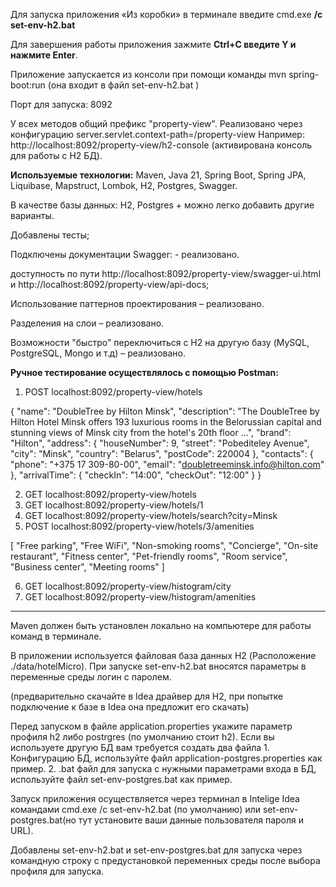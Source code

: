 Для запуска приложения «Из коробки» в терминале введите cmd.exe **/c set-env-h2.bat**

Для завершения работы приложения зажмите **Ctrl+C введите Y и нажмите Enter**.

Приложение запускается из консоли при помощи команды mvn spring-boot:run (она входит в файл set-env-h2.bat )

Порт для запуска: 8092

У всех методов общий префикс "property-view". Реализовано через конфигурацию server.servlet.context-path=/property-view Например: http://localhost:8092/property-view/h2-console (активирована консоль для работы с H2 БД).

**Используемые технологии:**
	Maven, Java 21, Spring Boot, Spring JPA, Liquibase, Mapstruct, Lombok, H2, Postgres, Swagger.
 
В качестве базы данных: H2, Postgres + можно легко добавить другие варианты. 

Добавлены тесты;

Подключены документации Swagger: - реализовано.

доступность по пути http://localhost:8092/property-view/swagger-ui.html и http://localhost:8092/property-view/api-docs;

Использование паттернов проектирования – реализовано.

Разделения на слои – реализовано.

Возможности "быстро" переключиться с H2 на другую базу (MySQL, PostgreSQL, Mongo и т.д) – реализовано.


**Ручное тестирование осуществлялось с помощью Postman:**
1.	POST   localhost:8092/property-view/hotels

{
            "name": "DoubleTree by Hilton Minsk",
            "description": "The DoubleTree by Hilton Hotel Minsk offers 193 luxurious rooms in the Belorussian capital and stunning views of Minsk city from the hotel's 20th floor ...",
            "brand": "Hilton",
            "address": 
                {
                    "houseNumber": 9,
                    "street": "Pobediteley Avenue",
                    "city": "Minsk",
                    "country": "Belarus",
                    "postCode": 220004
                },
            "contacts": 
                {
                    "phone": "+375 17 309-80-00",
                    "email": "doubletreeminsk.info@hilton.com"
                },
            "arrivalTime":
                {
                    "checkIn": "14:00",
                    "checkOut": "12:00"
                }
        }

2.	GET   localhost:8092/property-view/hotels
3.	GET   localhost:8092/property-view/hotels/1
4.	GET   localhost:8092/property-view/hotels/search?city=Minsk
5.	POST localhost:8092/property-view/hotels/3/amenities

  [
              "Free parking",
              "Free WiFi",
              "Non-smoking rooms",
              "Concierge",
              "On-site restaurant",
              "Fitness center",
              "Pet-friendly rooms",
              "Room service",
              "Business center",
              "Meeting rooms"
          ]
          
6.	GET localhost:8092/property-view/histogram/city
7.	GET localhost:8092/property-view/histogram/amenities


---------------------------------------------------------------------------------------------------------------------------------------------

Maven должен быть установлен локально на компьютере для работы команд в терминале.

В приложении используется файловая база данных H2 (Расположение ./data/hotelMicro). При запуске set-env-h2.bat вносятся параметры в переменные среды логин с паролем.

(предварительно скачайте в Idea драйвер для H2, при попытке подключение к базе в Idea она предложит его скачать)

Перед запуском в файле application.properties укажите параметр профиля h2 либо postrgres (по умолчанию стоит h2). Если вы используете другую БД вам требуется создать два файла 1. Конфигурацию БД, используйте файл application-postgres.properties как пример. 2. .bat файл для запуска с нужными параметрами входа в БД, используйте файл set-env-postgres.bat как пример.

Запуск приложения осуществляется через терминал в Intelige Idea командами cmd.exe /c set-env-h2.bat (по умолчанию) или set-env-postgres.bat(но тут установите ваши данные пользователя пароля и URL).

Добавлены set-env-h2.bat и set-env-postgres.bat для запуска через командную строку с предустановкой переменных среды после выбора профиля для запуска.

